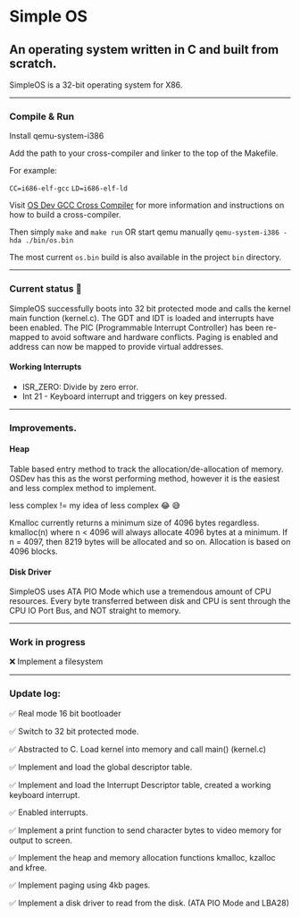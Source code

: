 # Simple OS

## An operating system written in C and built from scratch.

SimpleOS is a 32-bit operating system for X86.

<hr>

### Compile & Run

Install qemu-system-i386

Add the path to your cross-compiler and linker to the top of the Makefile.

For example:

`CC=i686-elf-gcc`
`LD=i686-elf-ld`

Visit [OS Dev GCC Cross Compiler](https://wiki.osdev.org/GCC_Cross-Compiler) for more information and instructions on
how to build a cross-compiler.

Then simply `make` and `make run` OR start qemu manually `qemu-system-i386 -hda ./bin/os.bin`

The most current `os.bin` build is also available in the project `bin` directory.

<hr>

### Current status :nut_and_bolt:

SimpleOS successfully boots into 32 bit protected mode and calls the kernel main function (kernel.c). The GDT and IDT is
loaded and interrupts have been enabled. The PIC (Programmable Interrupt Controller) has been re-mapped to avoid
software and hardware conflicts. Paging is enabled and address can now be mapped to provide virtual addresses.

#### Working Interrupts

- ISR_ZERO: Divide by zero error. <br>
- Int 21 - Keyboard interrupt and triggers on key pressed.

<hr>

### Improvements.

#### Heap

Table based entry method to track the allocation/de-allocation of memory. OSDev has this as the worst performing method,
however it is the easiest and less complex method to implement.

less complex != my idea of less complex :joy: :sweat_smile:

Kmalloc currently returns a minimum size of 4096 bytes regardless. kmalloc(n) where n < 4096 will always allocate 4096
bytes at a minimum. If n = 4097, then 8219 bytes will be allocated and so on. Allocation is based on 4096 blocks.

#### Disk Driver

SimpleOS uses ATA PIO Mode which use a tremendous amount of CPU resources. Every byte transferred between disk and CPU
is sent through the CPU IO Port Bus, and NOT straight to memory.

<hr>

### Work in progress

:x: Implement a filesystem

<hr>

### Update log:

:white_check_mark: Real mode 16 bit bootloader

:white_check_mark: Switch to 32 bit protected mode.

:white_check_mark: Abstracted to C. Load kernel into memory and call main() (kernel.c)

:white_check_mark: Implement and load the global descriptor table.

:white_check_mark: Implement and load the Interrupt Descriptor table, created a working keyboard interrupt.

:white_check_mark: Enabled interrupts.

:white_check_mark: Implement a print function to send character bytes to video memory for output to screen.

:white_check_mark: Implement the heap and memory allocation functions kmalloc, kzalloc and kfree.

:white_check_mark: Implement paging using 4kb pages.

:white_check_mark: Implement a disk driver to read from the disk. (ATA PIO Mode and LBA28)
